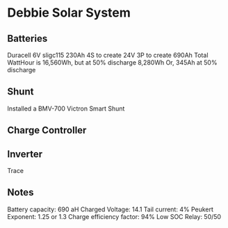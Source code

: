 # Debbie Solar System


## Batteries

Duracell 6V sligc115 230Ah 
4S to create 24V
3P to create 690Ah
Total WattHour is 16,560Wh, but at 50% discharge 8,280Wh
Or, 345Ah at 50% discharge

## Shunt

Installed a BMV-700 Victron Smart Shunt

## Charge Controller

## Inverter

Trace



## Notes

Battery capacity: 690 aH
Charged Voltage: 14.1
Tail current: 4%
Peukert Exponent: 1.25 or 1.3
Charge efficiency factor: 94%
Low SOC Relay: 50/50




